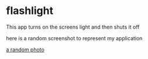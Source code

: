 # flashlight

This app turns on the screens light and then shuts it off

here is a random screenshot to represent my application

[a random photo](http://www.picsum.photos/200/200)
